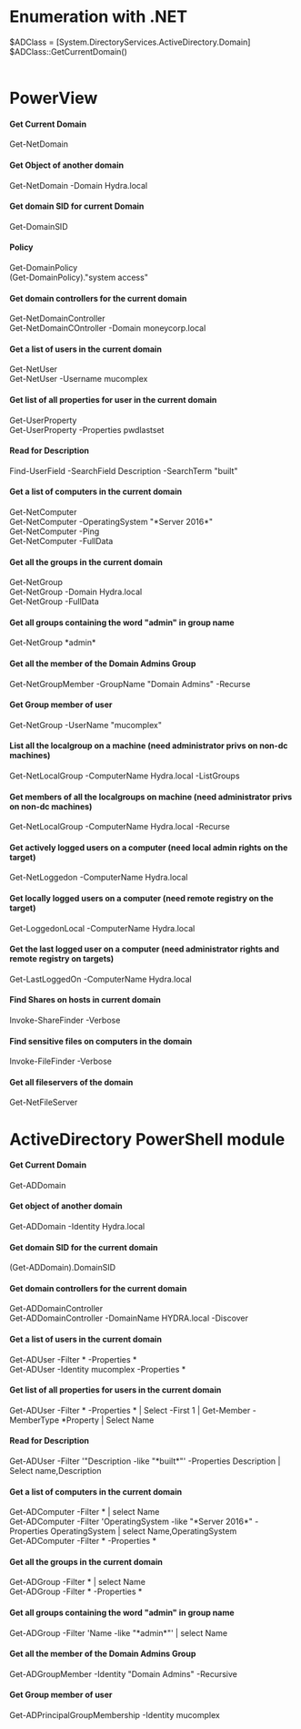 # Enumeration with .NET
$ADClass = [System.DirectoryServices.ActiveDirectory.Domain]<br>
$ADClass::GetCurrentDomain()<br>
<br>
# PowerView<br>
#### Get Current Domain<br>
Get-NetDomain<br>
#### Get Object of another domain<br>
Get-NetDomain -Domain Hydra.local<br>
#### Get domain SID for current Domain<br>
Get-DomainSID<br>
#### Policy<br>
Get-DomainPolicy<br>
(Get-DomainPolicy)."system access"<br>
#### Get domain controllers for the current domain<br>
Get-NetDomainController<br>
Get-NetDomainCOntroller -Domain moneycorp.local<br>
#### Get a list of users in the current domain<br>
Get-NetUser<br>
Get-NetUser -Username mucomplex<br>
#### Get list of all properties for user in the current domain<br>
Get-UserProperty<br>
Get-UserProperty -Properties pwdlastset<br>
#### Read for Description <br>
Find-UserField -SearchField Description -SearchTerm "built" <br>
#### Get a list of computers in the current domain <br>
Get-NetComputer<br>
Get-NetComputer -OperatingSystem "\*Server 2016\*"<br>
Get-NetComputer -Ping<br>
Get-NetComputer -FullData<br>
#### Get all the groups in the current domain <br>
Get-NetGroup <br>
Get-NetGroup -Domain Hydra.local<br>
Get-NetGroup -FullData <br>
#### Get all groups containing the word "admin" in group name <br>
Get-NetGroup \*admin\* <br>
#### Get all the member of the Domain Admins Group <br>
Get-NetGroupMember -GroupName "Domain Admins" -Recurse <br>
#### Get Group member of user <br>
Get-NetGroup -UserName "mucomplex" <br>
#### List all the localgroup on a machine (need administrator privs on non-dc machines) <br>
Get-NetLocalGroup -ComputerName Hydra.local -ListGroups <br>
#### Get members of all the localgroups on machine (need administrator privs on non-dc machines) <br>
Get-NetLocalGroup -ComputerName Hydra.local -Recurse <br> 
#### Get actively logged users on a computer (need local admin rights on the target) <br>
Get-NetLoggedon -ComputerName Hydra.local <br>
#### Get locally logged users on a computer (need remote registry on the target) <br>
Get-LoggedonLocal -ComputerName Hydra.local <br>
#### Get the last logged user on a computer (need administrator rights and remote registry on targets) <br>
Get-LastLoggedOn -ComputerName Hydra.local <br>
#### Find Shares on hosts in current domain <br>
Invoke-ShareFinder -Verbose <br>
#### Find sensitive files on computers in the domain <br>
Invoke-FileFinder -Verbose <br>
#### Get all fileservers of the domain <br>
Get-NetFileServer <br>

# ActiveDirectory PowerShell module<br>
#### Get Current Domain<br>
Get-ADDomain<br>
#### Get object of another domain<br>
Get-ADDomain -Identity Hydra.local<br>
#### Get domain SID for the current domain<br>
(Get-ADDomain).DomainSID<br>
#### Get domain controllers for the current domain<br>
Get-ADDomainController<br>
Get-ADDomainController -DomainName HYDRA.local -Discover<br>
#### Get a list of users in the current domain<br>
Get-ADUser -Filter * -Properties *<br>
Get-ADUser -Identity mucomplex -Properties *<br>
#### Get list of all properties for users in the current domain<br>
Get-ADUser -Filter * -Properties * | Select  -First 1 | Get-Member -MemberType \*Property | Select Name<br>
#### Read for Description <br>
Get-ADUser -Filter '"Description -like "\*built\*"' -Properties Description | Select name,Description <br>
#### Get a list of computers in the current domain <br>
Get-ADComputer -Filter * | select Name <br>
Get-ADComputer -Filter 'OperatingSystem -like "\*Server 2016\*" -Properties OperatingSystem | select Name,OperatingSystem<br>
Get-ADComputer -Filter * -Properties *<br>
#### Get all the groups in the current domain <br>
Get-ADGroup -Filter * | select Name <br>
Get-ADGroup -Filter * -Properties * <br>
#### Get all groups containing the word "admin" in group name <br>
Get-ADGroup -Filter 'Name -like "\*admin\*"' | select Name <br>
#### Get all the member of the Domain Admins Group <br>
Get-ADGroupMember -Identity "Domain Admins" -Recursive <br>
#### Get Group member of user <br>
Get-ADPrincipalGroupMembership -Identity mucomplex <br>

